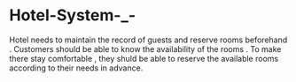 # Hotel-System-_-
Hotel needs to maintain the record of guests and reserve rooms beforehand . Customers should be able to know the availability of the rooms . To make there stay comfortable , they shuld be able to reserve the available rooms according to their needs in advance.
